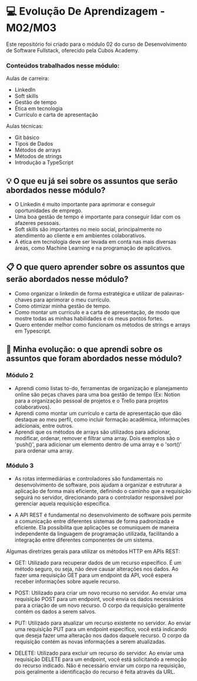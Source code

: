 # 💻 Evolução De Aprendizagem - M02/M03

Este repositório foi criado para o módulo 02 do curso de Desenvolvimento de Software Fullstack, oferecido pela Cubos Academy.

### Conteúdos trabalhados nesse módulo:

Aulas de carreira:

- LinkedIn
- Soft skills
- Gestão de tempo
- Ética em tecnologia
- Currículo e carta de apresentação
  
Aulas técnicas:

- Git básico
- Tipos de Dados
- Métodos de arrays
- Métodos de strings
- Introdução a TypeScript
  

## 💡 O que eu já sei sobre os assuntos que serão abordados nesse módulo?

- O Linkedin é muito importante para aprimorar e conseguir oportunidades de emprego.
- Uma boa gestão de tempo é importante para conseguir lidar com os afazeres pessoais.
- Soft skills são importantes no meio social, principalmente no atendimento ao cliente e em ambientes colaborativos.
- A ética em tecnologia deve ser levada em conta nas mais diversas áreas, como Machine Learning e na programação de aplicativos.

## 📋 O que quero aprender sobre os assuntos que serão abordados nesse módulo?

- Como organizar o linkedin de forma estratégica e utilizar de palavras-chaves para aprimorar o meu currículo. 
- Como otimizar minha gestão de tempo.
- Como montar um currículo e a carta de apresentação, de modo que mostre todas as minhas habilidades e os meus pontos fortes.
- Quero entender melhor como funcionam os métodos de strings e arrays em Typescript. 

## 📖 Minha evolução: o que aprendi sobre os assuntos que foram abordados nesse módulo?

### Módulo 2

- Aprendi como listas to-do, ferramentas de organização e planejamento online são peças chaves para uma boa gestão de tempo (Ex: Notion para a organização pessoal de projetos e o Trello para projetos colaborativos).
- Aprendi como montar um currículo e carta de apresentação que dão destaque ao meu perfil, como incluir formação acadêmica, informações adicionais, entre outros.
- Aprendi que os métodos de arrays são utilizados para adicionar, modificar, ordenar, remover e filtrar uma array. Dois exemplos são o 'push()', para adicionar um elemento dentro de uma array e o 'sort()' para ordenar uma array.

### Módulo 3

- As rotas intermediárias e controladores são fundamentais no desenvolvimento de software, pois ajudam a organizar e estruturar a aplicação de forma mais eficiente, definindo o caminho que a requisição seguirá no servidor, direcionando para o controlador responsável por gerenciar aquela requisição específica.
  
- A API REST é fundamental no desenvolvimento de software pois permite a comunicação entre diferentes sistemas de forma padronizada e eficiente. Ela possibilita que aplicações se comuniquem de maneira independente da linguagem de programação utilizada, facilitando a integração entre diferentes componentes de um sistema.

Algumas diretrizes gerais para utilizar os métodos HTTP em APIs REST:

- GET: Utilizado para recuperar dados de um recurso específico. É um método seguro, ou seja, não deve causar alterações nos dados. Ao fazer uma requisição GET para um endpoint da API, você espera receber informações sobre aquele recurso.

- POST: Utilizado para criar um novo recurso no servidor. Ao enviar uma requisição POST para um endpoint, você envia os dados necessários para a criação de um novo recurso. O corpo da requisição geralmente contém os dados a serem salvos.

- PUT: Utilizado para atualizar um recurso existente no servidor. Ao enviar uma requisição PUT para um endpoint específico, você está indicando que deseja fazer uma alteração nos dados daquele recurso. O corpo da requisição contém as novas informações a serem atualizadas.

- DELETE: Utilizado para excluir um recurso do servidor. Ao enviar uma requisição DELETE para um endpoint, você está solicitando a remoção do recurso indicado. Não é necessário enviar um corpo na requisição, pois geralmente a identificação do recurso é feita através da URL.

